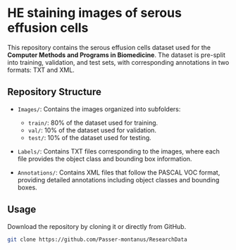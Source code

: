 # HE staining images of serous effusion cells

This repository contains the serous effusion cells dataset used for the **Computer Methods and Programs in Biomedicine**. The dataset is pre-split into training, validation, and test sets, with corresponding annotations in two formats: TXT and XML.

## Repository Structure

- `Images/`: Contains the images organized into subfolders:
  - `train/`: 80% of the dataset used for training.
  - `val/`: 10% of the dataset used for validation.
  - `test/`: 10% of the dataset used for testing.

- `Labels/`: Contains TXT files corresponding to the images, where each file provides the object class and bounding box information.

- `Annotations/`: Contains XML files that follow the PASCAL VOC format, providing detailed annotations including object classes and bounding boxes.

## Usage

 Download the repository by cloning it or directly from GitHub.
   ```bash
   git clone https://github.com/Passer-montanus/ResearchData
